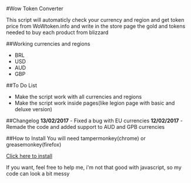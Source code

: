 #Wow Token Converter

This script will automaticly check your currency and region and get token price from WoWtoken.info and write in the store page the gold and tokens needed to buy each product from blizzard

##Working currencies and regions
* BRL
* USD
* AUD
* GBP

##To Do List
* Make the script work with all currencies and regions
* Make the script work inside pages(like legion page with basic and deluxe version)

##Changelog
**13/02/2017** - Fixed a bug with EU currencies
**12/02/2017** - Remade the code and added support to AUD and GPB currencies

##How to Install
You will need tampermonkey(chrome) or greasemonkey(firefox)

[Click here to install](https://github.com/victorscopel/wow-token-converter/raw/master/converter.user.js)


If you want, feel free to help me, i'm not that good with javascript, so my code can look a bit messy
